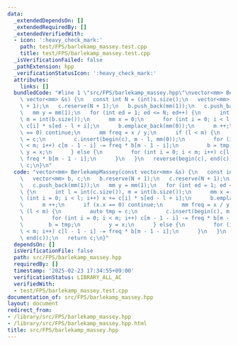 ```yaml
---
data:
  _extendedDependsOn: []
  _extendedRequiredBy: []
  _extendedVerifiedWith:
  - icon: ':heavy_check_mark:'
    path: test/FPS/barlekamp_massey.test.cpp
    title: test/FPS/barlekamp_massey.test.cpp
  _isVerificationFailed: false
  _pathExtension: hpp
  _verificationStatusIcon: ':heavy_check_mark:'
  attributes:
    links: []
  bundledCode: "#line 1 \"src/FPS/barlekamp_massey.hpp\"\nvector<mm> BerlekampMassey(const\
    \ vector<mm> &s) {\n   const int N = (int)s.size();\n   vector<mm> b, c;\n   b.reserve(N\
    \ + 1);\n   c.reserve(N + 1);\n   b.push_back(mm(1));\n   c.push_back(mm(1));\n\
    \   mm y = mm(1);\n   for (int ed = 1; ed <= N; ed++) {\n      int l = int(c.size()),\
    \ m = int(b.size());\n      mm x = 0;\n      for (int i = 0; i < l; i++) x +=\
    \ c[i] * s[ed - l + i];\n      b.emplace_back(mm(0));\n      m ++;\n      if (x.x\
    \ == 0) continue;\n      mm freq = x / y;\n      if (l < m) {\n         auto tmp\
    \ = c;\n         c.insert(begin(c), m - l, mm(0));\n         for (int i = 0; i\
    \ < m; i++) c[m - 1 - i] -= freq * b[m - 1 - i];\n         b = tmp;\n        \
    \ y = x;\n      } else {\n         for (int i = 0; i < m; i++) c[l - 1 - i] -=\
    \ freq * b[m - 1 - i];\n      }\n   }\n   reverse(begin(c), end(c));\n   return\
    \ c;\n}\n"
  code: "vector<mm> BerlekampMassey(const vector<mm> &s) {\n   const int N = (int)s.size();\n\
    \   vector<mm> b, c;\n   b.reserve(N + 1);\n   c.reserve(N + 1);\n   b.push_back(mm(1));\n\
    \   c.push_back(mm(1));\n   mm y = mm(1);\n   for (int ed = 1; ed <= N; ed++)\
    \ {\n      int l = int(c.size()), m = int(b.size());\n      mm x = 0;\n      for\
    \ (int i = 0; i < l; i++) x += c[i] * s[ed - l + i];\n      b.emplace_back(mm(0));\n\
    \      m ++;\n      if (x.x == 0) continue;\n      mm freq = x / y;\n      if\
    \ (l < m) {\n         auto tmp = c;\n         c.insert(begin(c), m - l, mm(0));\n\
    \         for (int i = 0; i < m; i++) c[m - 1 - i] -= freq * b[m - 1 - i];\n \
    \        b = tmp;\n         y = x;\n      } else {\n         for (int i = 0; i\
    \ < m; i++) c[l - 1 - i] -= freq * b[m - 1 - i];\n      }\n   }\n   reverse(begin(c),\
    \ end(c));\n   return c;\n}"
  dependsOn: []
  isVerificationFile: false
  path: src/FPS/barlekamp_massey.hpp
  requiredBy: []
  timestamp: '2025-02-23 17:34:55+09:00'
  verificationStatus: LIBRARY_ALL_AC
  verifiedWith:
  - test/FPS/barlekamp_massey.test.cpp
documentation_of: src/FPS/barlekamp_massey.hpp
layout: document
redirect_from:
- /library/src/FPS/barlekamp_massey.hpp
- /library/src/FPS/barlekamp_massey.hpp.html
title: src/FPS/barlekamp_massey.hpp
---
```

